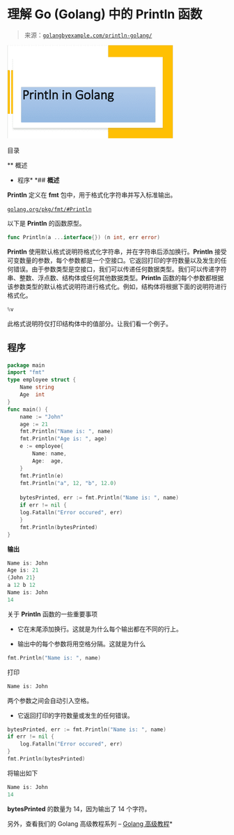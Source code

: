 <!--yml

类别：未分类

日期：2024-10-13 06:37:39

-->

# 理解 Go (Golang) 中的 Println 函数

> 来源：[`golangbyexample.com/println-golang/`](https://golangbyexample.com/println-golang/)

![println](img/5327d9a5221455aba6ab8a7076afdfd2.png)

目录

**   概述

+   程序*  *## **概述**

**Println** 定义在 **fmt** 包中，用于格式化字符串并写入标准输出。

[`golang.org/pkg/fmt/#Println`](https://golang.org/pkg/fmt/#Println)

以下是 **Println** 的函数原型。

```go
func Println(a ...interface{}) (n int, err error)
```

**Println** 使用默认格式说明符格式化字符串，并在字符串后添加换行。**Println** 接受可变数量的参数，每个参数都是一个空接口。它返回打印的字符数量以及发生的任何错误。由于参数类型是空接口，我们可以传递任何数据类型。我们可以传递字符串、整数、浮点数、结构体或任何其他数据类型。**Println** 函数的每个参数都根据该参数类型的默认格式说明符进行格式化。例如，结构体将根据下面的说明符进行格式化。

```go
%v
```

此格式说明符仅打印结构体中的值部分。让我们看一个例子。

## **程序**

```go
package main
import "fmt"
type employee struct {
    Name string
    Age  int
}
func main() {
    name := "John"
    age := 21
    fmt.Println("Name is: ", name)
    fmt.Println("Age is: ", age)
    e := employee{
        Name: name,
        Age:  age,
    }
    fmt.Println(e)
    fmt.Println("a", 12, "b", 12.0)

    bytesPrinted, err := fmt.Println("Name is: ", name)
    if err != nil {
	log.Fatalln("Error occured", err)
    }
    fmt.Println(bytesPrinted)
}
```

**输出**

```go
Name is: John
Age is: 21
{John 21}
a 12 b 12
Name is: John
14
```

关于 **Println** 函数的一些重要事项

+   它在末尾添加换行。这就是为什么每个输出都在不同的行上。

+   输出中的每个参数将用空格分隔。这就是为什么

```go
fmt.Println("Name is: ", name)
```

打印

```go
Name is: John
```

两个参数之间会自动引入空格。

+   它返回打印的字符数量或发生的任何错误。

```go
bytesPrinted, err := fmt.Println("Name is: ", name)
if err != nil {
    log.Fatalln("Error occured", err)
}
fmt.Println(bytesPrinted)
```

将输出如下

```go
Name is: John
14
```

**bytesPrinted** 的数量为 14，因为输出了 14 个字符。

另外，查看我们的 Golang 高级教程系列 – [Golang 高级教程](https://golangbyexample.com/golang-comprehensive-tutorial/)*
